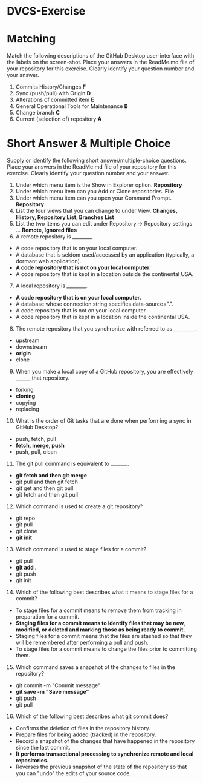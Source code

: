 # DVCS-Exercise

# Matching
Match the following descriptions of the GitHub Desktop user-interface with the labels on the screen-shot. Place your answers in the ReadMe.md file of your repository for this exercise. Clearly identify your question number and your answer.

1. Commits History/Changes **F**
2. Sync (push/pull) with Origin **D**
3. Alterations of committed item **E**
4. General Operational Tools for Maintenance **B**
5. Change branch **C**
6. Current (selection of) repository **A**

# Short Answer & Multiple Choice
Supply or identify the following short answer/multiple-choice questions. Place your answers in the ReadMe.md file of your repository for this exercise. Clearly identify your question number and your answer.


1. Under which menu item is the Show in Explorer option. **Repository**
2. Under which menu item can you Add or Clone repositories. **File**
3. Under which menu item can you open your Command Prompt. **Repository**
4. List the four views that you can change to under View. **Changes, History, Repository List, Branches List**
5. List the two items you can edit under Repository → Repository settings ... **Remote, Ignored files**
6. A remote repository is ________.
  - A code repository that is on your local computer.
  - A database that is seldom used/accessed by an application (typically, a dormant web application).
  - **A code repository that is not on your local computer.**
  - A code repository that is kept in a location outside the continental USA.
7. A local repository is ________.
  - **A code repository that is on your local computer.**
  - A database whose connection string specifies data-source=".".
  - A code repository that is not on your local computer.
  - A code repository that is kept in a location inside the continental USA.
8. The remote repository that you synchronize with referred to as _________.
  - upstream
  - downstream
  - **origin**
  - clone
9. When you make a local copy of a GitHub repository, you are effectively ______ that repository.
  - forking
  - **cloning**
  - copying
  - replacing
10. What is the order of Git tasks that are done when performing a sync in GitHub Desktop?
  - push, fetch, pull
  - **fetch, merge, push**
  - push, pull, clean
11. The git pull command is equivalent to _______.
  - **git fetch and then git merge**
  - git pull and then git fetch
  - git get and then git pull
  - git fetch and then git pull
12. Which command is used to create a git repository?
  - git repo
  - git pull
  - git clone
  - **git init**
13. Which command is used to stage files for a commit?
  - git pull
  - **git add .**
  - git push
  - git init
14. Which of the following best describes what it means to stage files for a commit?
  - To stage files for a commit means to remove them from tracking in preparation for a commit.
  - **Staging files for a commit means to identify files that may be new, modified, or deleted and marking those as being ready to commit.**
  - Staging files for a commit means that the files are stashed so that they will be remembered after performing a pull and push.
  - To stage files for a commit means to change the files prior to committing them.
15. Which command saves a snapshot of the changes to files in the repository?
  - git commit -m "Commit message"
  - **git save -m "Save message"**
  - git push
  - git pull
16. Which of the following best describes what git commit does?
  - Confirms the deletion of files in the repository history.
  - Prepare files for being added (tracked) in the repository.
  - Record a snapshot of the changes that have happened in the repository since the last commit.
  - **It performs transactional processing to synchronize remote and local repositories.**
  - Reverses the previous snapshot of the state of the repository so that you can "undo" the edits of your source code.
